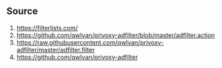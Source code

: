 ## Source

1. https://filterlists.com/
2. https://github.com/qwIvan/privoxy-adfilter/blob/master/adfilter.action
3. https://raw.githubusercontent.com/qwIvan/privoxy-adfilter/master/adfilter.filter
4. https://github.com/qwIvan/privoxy-adfilter
